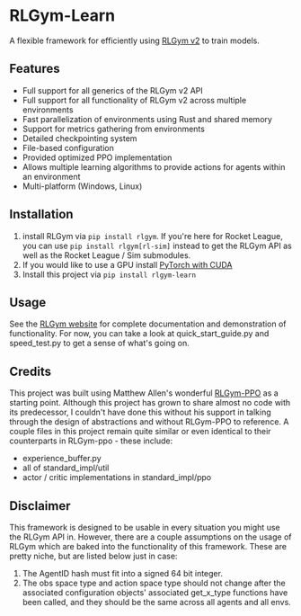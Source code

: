 # RLGym-Learn
A flexible framework for efficiently using [RLGym v2](rlgym.org) to train models.

## Features
- Full support for all generics of the RLGym v2 API
- Full support for all functionality of RLGym v2 across multiple environments
- Fast parallelization of environments using Rust and shared memory
- Support for metrics gathering from environments
- Detailed checkpointing system
- File-based configuration
- Provided optimized PPO implementation
- Allows multiple learning algorithms to provide actions for agents within an environment
- Multi-platform (Windows, Linux)

## Installation
1. install RLGym via `pip install rlgym`. If you're here for Rocket League, you can use `pip install rlgym[rl-sim]` instead to get the RLGym API as well as the Rocket League / Sim submodules. 
2. If you would like to use a GPU install [PyTorch with CUDA](https://pytorch.org/get-started/locally/)
3. Install this project via `pip install rlgym-learn`

## Usage
See the [RLGym website](https://rlgym.org/RLGym%20Learn/introduction/) for complete documentation and demonstration of functionality. For now, you can take a look at quick_start_guide.py and speed_test.py to get a sense of what's going on.


## Credits
This project was built using Matthew Allen's wonderful [RLGym-PPO](https://github.com/AechPro/rlgym-ppo) as a starting point. Although this project has grown to share almost no code with its predecessor, I couldn't have done this without his support in talking through the design of abstractions and without RLGym-PPO to reference. A couple files in this project remain quite similar or even identical to their counterparts in RLGym-ppo - these include:
- experience_buffer.py
- all of standard_impl/util
- actor / critic implementations in standard_impl/ppo

## Disclaimer
This framework is designed to be usable in every situation you might use the RLGym API in. However, there are a couple assumptions on the usage of RLGym which are baked into the functionality of this framework. These are pretty niche, but are listed below just in case:
1. The AgentID hash must fit into a signed 64 bit integer.
2. The obs space type and action space type should not change after the associated configuration objects' associated get_x_type functions have been called, and they should be the same across all agents and all envs.